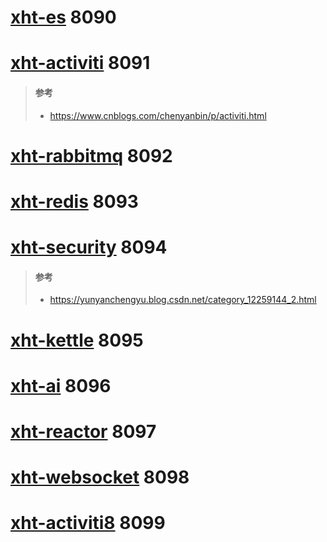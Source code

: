# [xht-es](xht-es) 8090
    
# [xht-activiti](xht-activiti) 8091
> #### 参考
> - https://www.cnblogs.com/chenyanbin/p/activiti.html
# [xht-rabbitmq](xht-rabbitmq) 8092

# [xht-redis](xht-redis) 8093

# [xht-security](xht-security) 8094
> #### 参考
> - https://yunyanchengyu.blog.csdn.net/category_12259144_2.html


# [xht-kettle](xht-kettle) 8095


# [xht-ai](xht-ai) 8096

# [xht-reactor](xht-reactor) 8097

# [xht-websocket](xht-websocket) 8098

# [xht-activiti8](xht-activiti8) 8099
